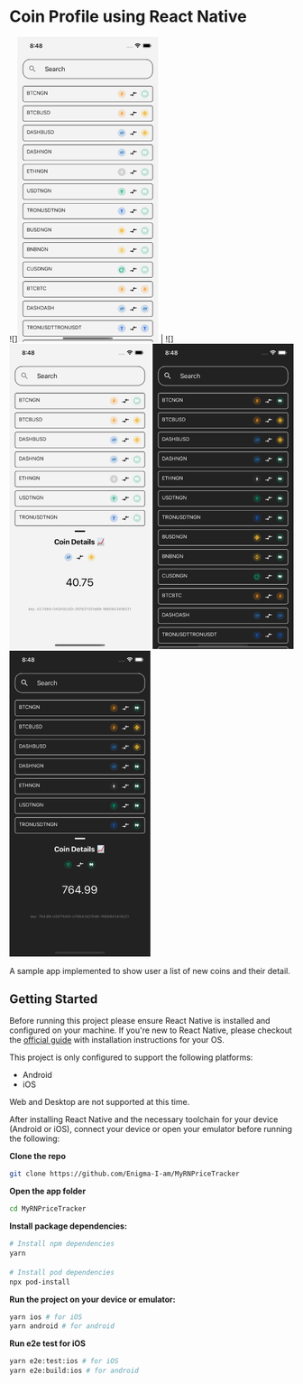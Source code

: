 # Coin Profile using React Native

![]<img src="./screenshots/rn_01.png" width="250"/> | ![]<img src="./screenshots/rn_02.png" width="250"/>
<img src="./screenshots/rn_03.png" width="250"/>
<img src="./screenshots/rn_04.png" width="250"/>

A sample app implemented to show user a list of new coins and their detail.

## Getting Started

Before running this project please ensure React Native is installed and configured on your machine. If you're new to React Native, please checkout the [official guide](https://reactnative.dev/docs/environment-setup) with installation instructions for your OS.

This project is only configured to support the following platforms:

- Android
- iOS

Web and Desktop are not supported at this time.

After installing React Native and the necessary toolchain for your device (Android or iOS), connect your device or open your emulator before running the following:

**Clone the repo**

```bash
git clone https://github.com/Enigma-I-am/MyRNPriceTracker
```

**Open the app folder**

```bash
cd MyRNPriceTracker
```

**Install package dependencies:**

```bash
# Install npm dependencies
yarn

# Install pod dependencies
npx pod-install
```

**Run the project on your device or emulator:**

```bash
yarn ios # for iOS
yarn android # for android
```

**Run e2e test for iOS**

```bash
yarn e2e:test:ios # for iOS
yarn e2e:build:ios # for android
```

